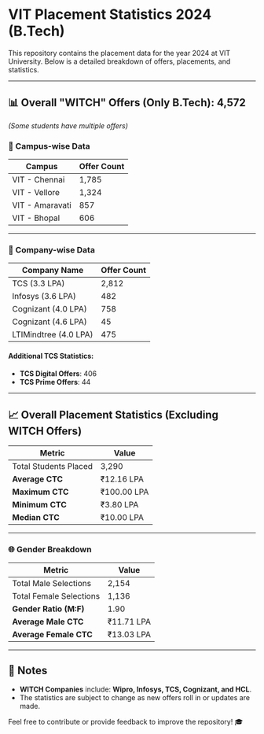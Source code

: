 # VIT Placement Statistics 2024 (B.Tech)

This repository contains the placement data for the year 2024 at VIT University. Below is a detailed breakdown of offers, placements, and statistics.

---

## 📊 Overall "WITCH" Offers (Only B.Tech): 4,572  
*(Some students have multiple offers)*

### 📍 Campus-wise Data
| Campus           | Offer Count |
|-------------------|-------------|
| VIT - Chennai     | 1,785       |
| VIT - Vellore     | 1,324       |
| VIT - Amaravati   | 857         |
| VIT - Bhopal      | 606         |

---

### 💼 Company-wise Data
| Company Name            | Offer Count |
|--------------------------|-------------|
| TCS (3.3 LPA)           | 2,812       |
| Infosys (3.6 LPA)       | 482         |
| Cognizant (4.0 LPA)     | 758         |
| Cognizant (4.6 LPA)     | 45          |
| LTIMindtree (4.0 LPA)   | 475         |

#### Additional TCS Statistics:
- **TCS Digital Offers**: 406  
- **TCS Prime Offers**: 44  

---

## 📈 Overall Placement Statistics (Excluding WITCH Offers)

| Metric                       | Value         |
|------------------------------|---------------|
| Total Students Placed        | 3,290         |
| **Average CTC**              | ₹12.16 LPA    |
| **Maximum CTC**              | ₹100.00 LPA   |
| **Minimum CTC**              | ₹3.80 LPA     |
| **Median CTC**               | ₹10.00 LPA    |

---

### 🌐 Gender Breakdown
| Metric                       | Value         |
|------------------------------|---------------|
| Total Male Selections        | 2,154         |
| Total Female Selections      | 1,136         |
| **Gender Ratio (M:F)**       | 1.90          |
| **Average Male CTC**         | ₹11.71 LPA    |
| **Average Female CTC**       | ₹13.03 LPA    |

---

## 📜 Notes
- **WITCH Companies** include: **Wipro, Infosys, TCS, Cognizant, and HCL**.
- The statistics are subject to change as new offers roll in or updates are made.

Feel free to contribute or provide feedback to improve the repository! 🎓

